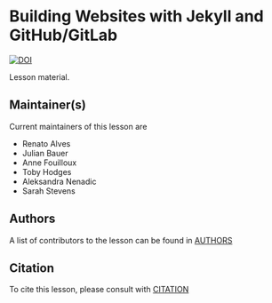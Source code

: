 # Building Websites with Jekyll and GitHub/GitLab

[![DOI](https://zenodo.org/badge/268807168.svg)](https://zenodo.org/badge/latestdoi/268807168)


Lesson material.


## Maintainer(s)

Current maintainers of this lesson are

* Renato Alves
* Julian Bauer
* Anne Fouilloux
* Toby Hodges
* Aleksandra Nenadic
* Sarah Stevens

## Authors

A list of contributors to the lesson can be found in [AUTHORS](AUTHORS)

## Citation

To cite this lesson, please consult with [CITATION](CITATION)

[lesson-example]: https://carpentries.github.io/lesson-example
